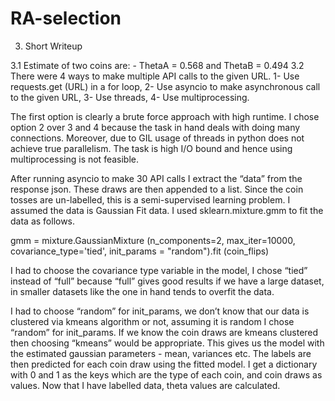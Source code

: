 # RA-selection

3. Short Writeup 

3.1 Estimate of two coins are: - ThetaA = 0.568 and ThetaB = 0.494
3.2 There were 4 ways to make multiple API calls to the given URL. 1- Use requests.get (URL) in a for 
loop, 2- Use asyncio to make asynchronous call to the given URL, 3- Use threads, 4- Use 
multiprocessing. 

The first option is clearly a brute force approach with high runtime. I chose option 2 over 3 and 4 
because the task in hand deals with doing many connections. Moreover, due to GIL usage of threads 
in python does not achieve true parallelism. The task is high I/O bound and hence using 
multiprocessing is not feasible. 

After running asyncio to make 30 API calls I extract the “data” from the response json. These draws 
are then appended to a list. Since the coin tosses are un-labelled, this is a semi-supervised learning 
problem. I assumed the data is Gaussian Fit data. I used sklearn.mixture.gmm to fit the data as 
follows.

gmm = mixture.GaussianMixture (n_components=2, max_iter=10000, covariance_type='tied', 
init_params = "random").fit (coin_flips)

I had to choose the covariance type variable in the model, I chose “tied” instead of “full” because 
“full” gives good results if we have a large dataset, in smaller datasets like the one in hand tends to 
overfit the data.

I had to choose “random” for init_params, we don’t know that our data is clustered via kmeans 
algorithm or not, assuming it is random I chose “random” for init_params. If we know the coin draws 
are kmeans clustered then choosing “kmeans” would be appropriate.
This gives us the model with the estimated gaussian parameters - mean, variances etc. The labels are 
then predicted for each coin draw using the fitted model. I get a dictionary with 0 and 1 as the keys 
which are the type of each coin, and coin draws as values. Now that I have labelled data, theta 
values are calculated.
